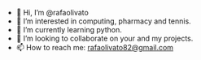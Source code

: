 - 👋 Hi, I’m @rafaolivato
- 👀 I’m interested in computing, pharmacy and tennis.
- 🌱 I’m currently learning python.
- 💞️ I’m looking to collaborate on your and my projects. 
- 📫 How to reach me: rafaolivato82@gmail.com

<!---
rafaolivato/rafaolivato is a ✨ special ✨ repository because its `README.md` (this file) appears on your GitHub profile.
You can click the Preview link to take a look at your changes.
--->
